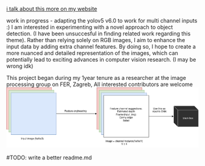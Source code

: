 [i talk about this more on my website](https://jere357.github.io/rgbd.html)


work in progress - adapting the yolov5 v6.0 to work for multi channel inputs :)
 I am interested in experimenting with a novel approach to object detection. (I have been unsuccesful in finding related work regarding this theme). Rather than relying solely on RGB images, I aim to enhance the input data by adding extra channel features. By doing so, I hope to create a more nuanced and detailed representation of the images, which can potentially lead to exciting advances in computer vision research. (I may be wrong idk)



This project began during my 1year tenure as a researcher at the image processing group on FER, Zagreb, All interested contributors are welcome
![sketch](/rgbd_background.png)


\#TODO: write a better readme.md
